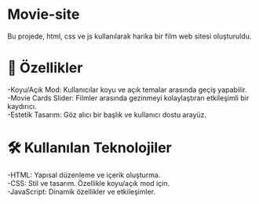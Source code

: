 # Movie-site
Bu projede, html, css ve js kullanılarak harika bir film web sitesi oluşturuldu.

# 🎨 Özellikler
-Koyu/Açık Mod: Kullanıcılar koyu ve açık temalar arasında geçiş yapabilir. <br>
-Movie Cards Slider: Filmler arasında gezinmeyi kolaylaştıran etkileşimli bir kaydırıcı. <br>
-Estetik Tasarım: Göz alıcı bir başlık ve kullanıcı dostu arayüz. <br>
# 🛠️ Kullanılan Teknolojiler
-HTML: Yapısal düzenleme ve içerik oluşturma. <br>
-CSS: Stil ve tasarım. Özellikle koyu/açık mod için. <br>
-JavaScript: Dinamik özellikler ve etkileşimler. <br>
